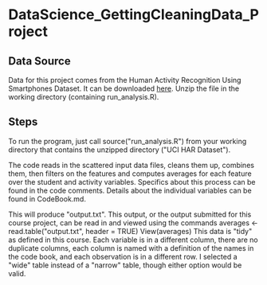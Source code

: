 # DataScience_GettingCleaningData_Project

## Data Source

Data for this project comes from the Human Activity Recognition Using Smartphones Dataset.
It can be downloaded [here](https://d396qusza40orc.cloudfront.net/getdata%2Fprojectfiles%2FUCI%20HAR%20Dataset.zip).
Unzip the file in the working directory (containing run_analysis.R).

## Steps

To run the program, just call
	source("run_analysis.R")
from your working directory that contains the unzipped directory ("UCI HAR Dataset").

The code reads in the scattered input data files, cleans them up, combines them, then filters
on the features and computes averages for each feature over the student and activity variables.
Specifics about this process can be found in the code comments. Details about the individual
variables can be found in CodeBook.md.

This will produce "output.txt". This output, or the output submitted for this course project,
can be read in and viewed using the commands
	averages <- read.table("output.txt", header = TRUE)
	View(averages)
This data is "tidy" as defined in this course. Each variable is in a different column, there
are no duplicate columns, each column is named with a definition of the names in the code book,
and each observation is in a different row. I selected a "wide" table instead of a "narrow" table,
though either option would be valid.
